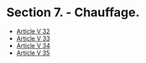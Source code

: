 # Section 7. - Chauffage.

- [Article V 32](article-v-32.md)
- [Article V 33](article-v-33.md)
- [Article V 34](article-v-34.md)
- [Article V 35](article-v-35.md)
